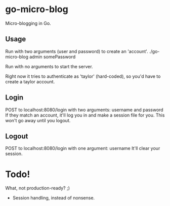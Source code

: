 # go-micro-blog
Micro-blogging in Go.

## Usage

Run with two arguments (user and password) to create an 'account'.
    ./go-micro-blog admin somePassword

Run with no arguments to start the server.

Right now it tries to authenticate as 'taylor' (hard-coded), so you'd have to create a taylor account.

## Login

POST to localhost:8080/login with two arguments: username and password
If they match an account, it'll log you in and make a session file for you. This won't go away until you logout.

## Logout

POST to localhost:8080/login with one argument: username
It'll clear your session.

# Todo!

What, not production-ready? ;)

* Session handling, instead of nonsense.
